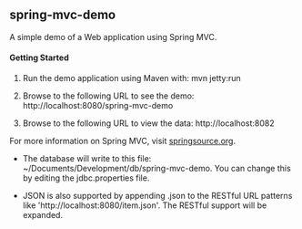 ## spring-mvc-demo
A simple demo of a Web application using Spring MVC.

#### Getting Started

1) Run the demo application using Maven with: mvn jetty:run

2) Browse to the following URL to see the demo: http://localhost:8080/spring-mvc-demo

3) Browse to the following URL to view the data: http://localhost:8082

For more information on Spring MVC, visit [springsource.org].

* The database will write to this file: ~/Documents/Development/db/spring-mvc-demo. You can change this by editing the jdbc.properties file.

* JSON is also supported by appending .json to the RESTful URL patterns like 'http://localhost:8080/item.json'. The RESTful support will be expanded.

[springsource.org]:http://springsource.org